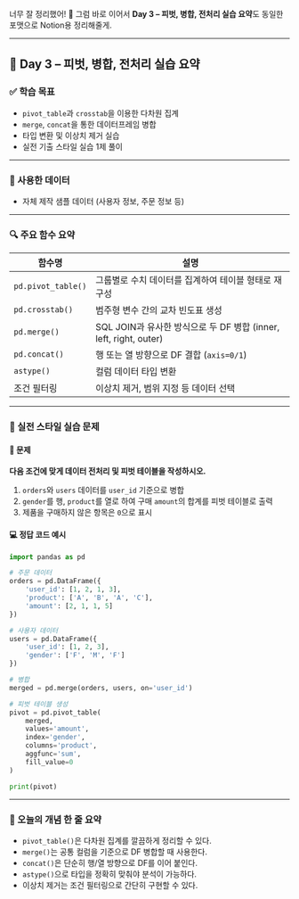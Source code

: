너무 잘 정리했어! 👏
그럼 바로 이어서 **Day 3 – 피벗, 병합, 전처리 실습 요약**도 동일한 포맷으로 Notion용 정리해줄게.

---

## 📅 Day 3 – 피벗, 병합, 전처리 실습 요약

### ✅ 학습 목표

* `pivot_table`과 `crosstab`을 이용한 다차원 집계
* `merge`, `concat`을 통한 데이터프레임 병합
* 타입 변환 및 이상치 제거 실습
* 실전 기출 스타일 실습 1제 풀이

---

### 📁 사용한 데이터

* 자체 제작 샘플 데이터 (사용자 정보, 주문 정보 등)

---

### 🔍 주요 함수 요약

| 함수명                | 설명                                                     |
| ------------------ | ------------------------------------------------------ |
| `pd.pivot_table()` | 그룹별로 수치 데이터를 집계하여 테이블 형태로 재구성                          |
| `pd.crosstab()`    | 범주형 변수 간의 교차 빈도표 생성                                    |
| `pd.merge()`       | SQL JOIN과 유사한 방식으로 두 DF 병합 (inner, left, right, outer) |
| `pd.concat()`      | 행 또는 열 방향으로 DF 결합 (`axis=0/1`)                         |
| `astype()`         | 컬럼 데이터 타입 변환                                           |
| 조건 필터링             | 이상치 제거, 범위 지정 등 데이터 선택                                 |

---

### 🧪 실전 스타일 실습 문제

#### 🎯 문제

**다음 조건에 맞게 데이터 전처리 및 피벗 테이블을 작성하시오.**

1. `orders`와 `users` 데이터를 `user_id` 기준으로 병합
2. `gender`를 행, `product`를 열로 하여 구매 `amount`의 합계를 피벗 테이블로 출력
3. 제품을 구매하지 않은 항목은 `0`으로 표시

#### 💻 정답 코드 예시

```python
import pandas as pd

# 주문 데이터
orders = pd.DataFrame({
    'user_id': [1, 2, 1, 3],
    'product': ['A', 'B', 'A', 'C'],
    'amount': [2, 1, 1, 5]
})

# 사용자 데이터
users = pd.DataFrame({
    'user_id': [1, 2, 3],
    'gender': ['F', 'M', 'F']
})

# 병합
merged = pd.merge(orders, users, on='user_id')

# 피벗 테이블 생성
pivot = pd.pivot_table(
    merged,
    values='amount',
    index='gender',
    columns='product',
    aggfunc='sum',
    fill_value=0
)

print(pivot)
```

---

### 🧠 오늘의 개념 한 줄 요약

* `pivot_table()`은 다차원 집계를 깔끔하게 정리할 수 있다.
* `merge()`는 공통 컬럼을 기준으로 DF 병합할 때 사용한다.
* `concat()`은 단순히 행/열 방향으로 DF를 이어 붙인다.
* `astype()`으로 타입을 정확히 맞춰야 분석이 가능하다.
* 이상치 제거는 조건 필터링으로 간단히 구현할 수 있다.